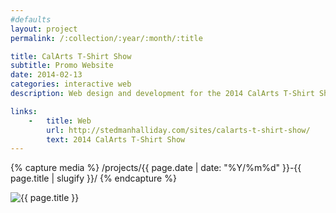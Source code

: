 ```yaml
---
#defaults
layout: project
permalink: /:collection/:year/:month/:title

title: CalArts T-Shirt Show
subtitle: Promo Website
date: 2014-02-13
categories: interactive web
description: Web design and development for the 2014 CalArts T-Shirt Show. The show is an annual student fundraiser that invites current students, alumni, and faculty of the CalArts Graphic Design program to design t-shirts and tote bags which are then sold to the institute. This year, several students screen printed hundreds of items over a long, stressful day while one student in particular foolishly waited until that same evening to see if he could conceptualize and deploy the entire website before printing was done for the day.

links:
    -   title: Web
        url: http://stedmanhalliday.com/sites/calarts-t-shirt-show/
        text: 2014 CalArts T-Shirt Show
---
```


<!-- set project media path -->
{% capture media %}
    /projects/{{ page.date | date: "%Y/%m%d" }}-{{ page.title | slugify }}/
{% endcapture %}
<!-- end -->

<!-- media -->
<img class="span8" src="{{media|strip}}file.jpg" alt="{{ page.title }}">
